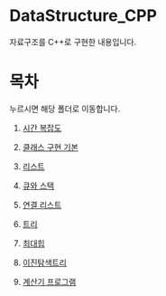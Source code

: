 # DataStructure_CPP
자료구조를 C++로 구현한 내용입니다.

# 목차

누르시면 해당 폴더로 이동합니다.

1. <a href=https://github.com/Hayeon-Lee/DataStructure_CPP/tree/main/01.%20time%20complexity>시간 복잡도</a>

2. <a href=https://github.com/Hayeon-Lee/DataStructure_CPP/tree/main/02.%20Class>클래스 구현 기본</a>

3. <a href=https://github.com/Hayeon-Lee/DataStructure_CPP/tree/main/03.%20List>리스트</a>

4. <a href=https://github.com/Hayeon-Lee/DataStructure_CPP/tree/main/04.%20queue%20and%20stack>큐와 스택</a>

5. <a href=https://github.com/Hayeon-Lee/DataStructure_CPP/tree/main/05.%20linked%20list>연결 리스트</a>

6. <a href=https://github.com/Hayeon-Lee/DataStructure_CPP/tree/main/06.%20tree>트리</a>

7. <a href=https://github.com/Hayeon-Lee/DataStructure_CPP/tree/main/07.%20maxheap>최대힙</a>

8. <a href=https://github.com/Hayeon-Lee/DataStructure_CPP/tree/main/08.%20binary%20search%20tree>이진탐색트리</a>

9. <a href=https://github.com/Hayeon-Lee/DataStructure_CPP/tree/main/Mini%20Project>계산기 프로그램</a>
